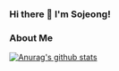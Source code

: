### Hi there 👋 I'm Sojeong!

### About Me
<!-- - Blog: [My Github Blog](https://itoggi03.github.io/) -->

[![Anurag's github stats](https://github-readme-stats.vercel.app/api?username=itoggi03&count_private=true&theme=graywhite&repo=github-readme-stats)](https://github.com/anuraghazra/github-readme-stats)


<!--
**itoggi03/itoggi03** is a ✨ _special_ ✨ repository because its `README.md` (this file) appears on your GitHub profile.

Here are some ideas to get you started:

- 🔭 I’m currently working on ...
- 🌱 I’m currently learning ...
- 👯 I’m looking to collaborate on ...
- 🤔 I’m looking for help with ...
- 💬 Ask me about ...
- 📫 How to reach me: ...
- 😄 Pronouns: ...
- ⚡ Fun fact: ...
-->
